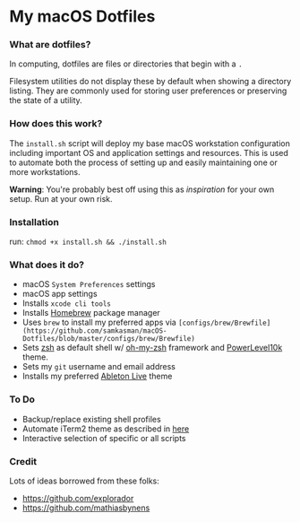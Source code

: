 # My macOS Dotfiles

### What are dotfiles?

In computing, dotfiles are files or directories that begin with a `.`

Filesystem utilities do not display these by default when showing a directory listing. They are commonly used for storing user preferences or preserving the state of a utility.

### How does this work?

The `install.sh` script will deploy my base macOS workstation configuration including important OS and application settings and resources. This is used to automate both the process of setting up and easily maintaining one or more workstations.

**Warning**: You're probably best off using this as _inspiration_ for your own setup. Run at your own risk.

### Installation

run: `chmod +x install.sh && ./install.sh`

### What does it do?

- macOS `System Preferences` settings
- macOS app settings
- Installs `xcode cli tools`
- Installs [Homebrew](https://brew.sh/) package manager
- Uses `brew` to install my preferred apps via `[configs/brew/Brewfile](https://github.com/samkasman/macOS-Dotfiles/blob/master/configs/brew/Brewfile)`
- Sets [zsh](http://zsh.sourceforge.net/) as default shell w/ [oh-my-zsh](https://github.com/robbyrussell/oh-my-zsh) framework and [PowerLevel10k](https://github.com/romkatv/powerlevel10k) theme.
- Sets my `git` username and email address
- Installs my preferred [Ableton Live](https://www.ableton.com/en/live/) theme

### To Do

- Backup/replace existing shell profiles
- Automate iTerm2 theme as described in [here](https://github.com/mbadolato/iTerm2-Color-Schemes/issues/140)
- Interactive selection of specific or all scripts

### Credit

Lots of ideas borrowed from these folks:
- https://github.com/explorador
- https://github.com/mathiasbynens
